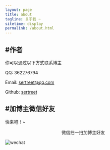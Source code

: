```yaml
---
layout: page
title: about
tagline: 关于我 ~
sitetime: display
permalink: /about.html
---
```


## #作者

你可以通过以下方式联系博主

QQ: 362276794

Email: <a href="mailto:sertreet@qq.com">sertreet@qq.com</a>

Github: [sertreet](https://github.com/sertreet)

## #加博主微信好友

快来吧！~

<center>微信扫一扫加博主好友</center>

![wechat](https://imgse.com/i/zNQs4s)


